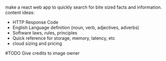 make a react web app to quickly search for bite sized facts and information.
content ideas:

- HTTP Response Code
- English Language definition (noun, verb, adjectives, adverbs)
- Software laws, rules, principles
- Quick reference for storage, memory, latency, etc
- cloud sizing and pricing

#TODO
Give credits to image owner